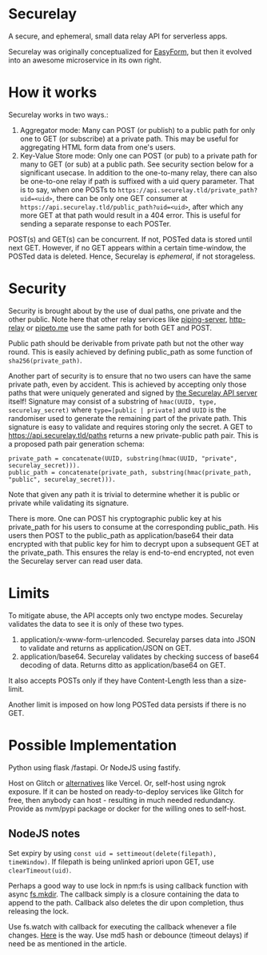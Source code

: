# Securelay

A secure, and ephemeral, small data relay API for serverless apps.

Securelay was originally conceptualized for [EasyForm](https://github.com/SomajitDey/EasyForm), but then it evolved into an awesome microservice in its own right.

# How it works

Securelay works in two ways.:
1. Aggregator mode: Many can POST (or publish) to a public path for only one to GET (or subscribe) at a private path. This may be useful for aggregating HTML form data from one's users.
2. Key-Value Store mode: Only one can POST (or pub) to a private path for many to GET (or sub) at a public path. See security section below for a significant usecase. In addition to the one-to-many relay, there can also be one-to-one relay if path is suffixed with a uid query parameter. That is to say, when one POSTs to `https://api.securelay.tld/private_path?uid=<uid>`, there can be only one GET consumer at `https://api.securelay.tld/public_path?uid=<uid>`, after which any more GET at that path would result in a 404 error. This is useful for sending a separate response to each POSTer.

POST(s) and GET(s) can be concurrent. If not, POSTed data is stored until next GET. However, if no GET appears within a certain time-window, the POSTed data is deleted. Hence, Securelay is *ephemeral*, if not storageless.

# Security
Security is brought about by the use of dual paths, one private and the other public. Note here that other relay services like [piping-server](https://github.com/nwtgck/piping-server), [http-relay](https://httprelay.io) or [pipeto.me](https://pipeto.me) use the same path for both GET and POST.

Public path should be derivable from private path but not the other way round. This is easily achieved by defining public_path as some function of `sha256(private_path)`.

Another part of security is to ensure that no two users can have the same private path, even by accident. This is achieved by accepting only those paths that were uniquely generated and signed by [the Securelay API server](https://api.securelay.tld) itself! Signature may consist of a substring of `hmac(UUID, type, securelay_secret)` where `type=[public | private]` and `UUID` is the randomiser used to generate the remaining part of the private path. This signature is easy to validate and requires storing only the secret. A GET to https://api.securelay.tld/paths returns a new private-public path pair. This is a proposed path pair generation schema:

```
private_path = concatenate(UUID, substring(hmac(UUID, "private", securelay_secret))).
public_path = concatenate(private_path, substring(hmac(private_path, "public", securelay_secret))).
```
Note that given any path it is trivial to determine whether it is public or private while validating its signature.

There is more. One can POST his cryptographic public key at his private_path for his users to consume at the corresponding public_path. His users then POST to the public_path as application/base64 their data encrypted with that public key for him to decrypt upon a subsequent GET at the private_path. This ensures the relay is end-to-end encrypted, not even the Securelay server can read user data.

# Limits
To mitigate abuse, the API accepts only two enctype modes. Securelay validates the data to see it is only of these two types.
1. application/x-www-form-urlencoded. Securelay parses data into JSON to validate and returns as application/JSON on GET.
2. application/base64. Securelay validates by checking success of base64 decoding of data. Returns ditto as application/base64 on GET.

It also accepts POSTs only if they have Content-Length less than a size-limit.

Another limit is imposed on how long POSTed data persists if there is no GET. 

# Possible Implementation

Python using flask /fastapi. Or NodeJS using fastify.

Host on Glitch or [alternatives](https://support.glitch.com/t/temporary-glitch-alternatives/26915) like Vercel. Or, self-host using ngrok exposure. If it can be hosted on ready-to-deploy services like Glitch for free, then anybody can host - resulting in much needed redundancy. Provide as nvm/pypi package or docker for the willing ones to self-host.

NodeJS notes
---
Set expiry by using `const uid = settimeout(delete(filepath), timeWindow)`. If filepath is being unlinked apriori upon GET, use `clearTimeout(uid)`. 

Perhaps a good way to use lock in npm:fs is using callback function with async [fs.mkdir](https://nodejs.org/api/fs.html#fsmkdirpath-options-callback). The callback simply is a closure containing the data to append to the path. Callback also deletes the dir upon completion, thus releasing the lock.

Use fs.watch with callback for executing the callback whenever a file changes. [Here](https://thisdavej.com/how-to-watch-for-file-changes-in-node-js/) is the way. Use md5 hash or debounce (timeout delays) if need be as mentioned in the article.
